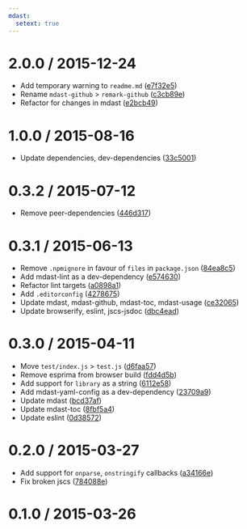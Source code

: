 ```yaml
---
mdast:
  setext: true
---
```


<!--lint disable no-multiple-toplevel-headings-->

2.0.0 / 2015-12-24
==================

*   Add temporary warning to `readme.md` ([e7f32e5](https://github.com/wooorm/remark-yaml/commit/e7f32e5))
*   Rename `mdast-github` > `remark-github` ([c3cb89e](https://github.com/wooorm/remark-yaml/commit/c3cb89e))
*   Refactor for changes in mdast ([e2bcb49](https://github.com/wooorm/remark-yaml/commit/e2bcb49))

1.0.0 / 2015-08-16
==================

*   Update dependencies, dev-dependencies ([33c5001](https://github.com/wooorm/remark-yaml/commit/33c5001))

0.3.2 / 2015-07-12
==================

*   Remove peer-dependencies ([446d317](https://github.com/wooorm/remark-yaml/commit/446d317))

0.3.1 / 2015-06-13
==================

*   Remove `.npmignore` in favour of `files` in `package.json` ([84ea8c5](https://github.com/wooorm/remark-yaml/commit/84ea8c5))
*   Add mdast-lint as a dev-dependency ([e574630](https://github.com/wooorm/remark-yaml/commit/e574630))
*   Refactor lint targets ([a0898a1](https://github.com/wooorm/remark-yaml/commit/a0898a1))
*   Add `.editorconfig` ([4278675](https://github.com/wooorm/remark-yaml/commit/4278675))
*   Update mdast, mdast-github, mdast-toc, mdast-usage ([ce32065](https://github.com/wooorm/remark-yaml/commit/ce32065))
*   Update browserify, eslint, jscs-jsdoc ([dbc4ead](https://github.com/wooorm/remark-yaml/commit/dbc4ead))

0.3.0 / 2015-04-11
==================

*   Move `test/index.js` > `test.js` ([d6faa57](https://github.com/wooorm/remark-yaml/commit/d6faa57))
*   Remove esprima from browser build ([fdd4d5b](https://github.com/wooorm/remark-yaml/commit/fdd4d5b))
*   Add support for `library` as a string ([6112e58](https://github.com/wooorm/remark-yaml/commit/6112e58))
*   Add mdast-yaml-config as a dev-dependency ([23709a9](https://github.com/wooorm/remark-yaml/commit/23709a9))
*   Update mdast ([bcd37af](https://github.com/wooorm/remark-yaml/commit/bcd37af))
*   Update mdast-toc ([8fbf5a4](https://github.com/wooorm/remark-yaml/commit/8fbf5a4))
*   Update eslint ([0d38572](https://github.com/wooorm/remark-yaml/commit/0d38572))

0.2.0 / 2015-03-27
==================

*   Add support for `onparse`, `onstringify` callbacks ([a34166e](https://github.com/wooorm/mdast/commit/a34166e))
*   Fix broken jscs ([784088e](https://github.com/wooorm/mdast/commit/784088e))

0.1.0 / 2015-03-26
==================
